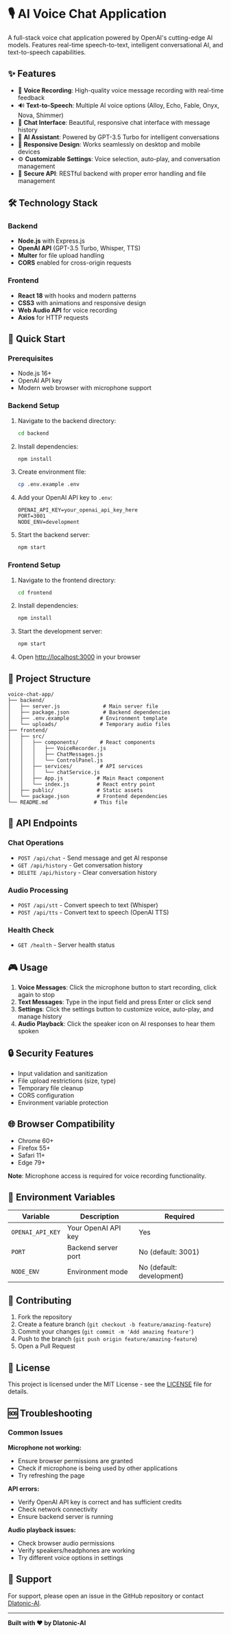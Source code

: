 # 🎙️ AI Voice Chat Application

A full-stack voice chat application powered by OpenAI's cutting-edge AI models. Features real-time speech-to-text, intelligent conversational AI, and text-to-speech capabilities.

## ✨ Features

- 🎤 **Voice Recording**: High-quality voice message recording with real-time feedback
- 🔊 **Text-to-Speech**: Multiple AI voice options (Alloy, Echo, Fable, Onyx, Nova, Shimmer)
- 💬 **Chat Interface**: Beautiful, responsive chat interface with message history
- 🤖 **AI Assistant**: Powered by GPT-3.5 Turbo for intelligent conversations
- 📱 **Responsive Design**: Works seamlessly on desktop and mobile devices
- ⚙️ **Customizable Settings**: Voice selection, auto-play, and conversation management
- 🔐 **Secure API**: RESTful backend with proper error handling and file management

## 🛠️ Technology Stack

### Backend
- **Node.js** with Express.js
- **OpenAI API** (GPT-3.5 Turbo, Whisper, TTS)
- **Multer** for file upload handling
- **CORS** enabled for cross-origin requests

### Frontend
- **React 18** with hooks and modern patterns
- **CSS3** with animations and responsive design
- **Web Audio API** for voice recording
- **Axios** for HTTP requests

## 🚀 Quick Start

### Prerequisites
- Node.js 16+ 
- OpenAI API key
- Modern web browser with microphone support

### Backend Setup

1. Navigate to the backend directory:
   ```bash
   cd backend
   ```

2. Install dependencies:
   ```bash
   npm install
   ```

3. Create environment file:
   ```bash
   cp .env.example .env
   ```

4. Add your OpenAI API key to `.env`:
   ```
   OPENAI_API_KEY=your_openai_api_key_here
   PORT=3001
   NODE_ENV=development
   ```

5. Start the backend server:
   ```bash
   npm start
   ```

### Frontend Setup

1. Navigate to the frontend directory:
   ```bash
   cd frontend
   ```

2. Install dependencies:
   ```bash
   npm install
   ```

3. Start the development server:
   ```bash
   npm start
   ```

4. Open [http://localhost:3000](http://localhost:3000) in your browser

## 📁 Project Structure

```
voice-chat-app/
├── backend/
│   ├── server.js              # Main server file
│   ├── package.json           # Backend dependencies
│   ├── .env.example          # Environment template
│   └── uploads/              # Temporary audio files
├── frontend/
│   ├── src/
│   │   ├── components/       # React components
│   │   │   ├── VoiceRecorder.js
│   │   │   ├── ChatMessages.js
│   │   │   └── ControlPanel.js
│   │   ├── services/         # API services
│   │   │   └── chatService.js
│   │   ├── App.js           # Main React component
│   │   └── index.js         # React entry point
│   ├── public/              # Static assets
│   └── package.json         # Frontend dependencies
└── README.md               # This file
```

## 🔧 API Endpoints

### Chat Operations
- `POST /api/chat` - Send message and get AI response
- `GET /api/history` - Get conversation history
- `DELETE /api/history` - Clear conversation history

### Audio Processing
- `POST /api/stt` - Convert speech to text (Whisper)
- `POST /api/tts` - Convert text to speech (OpenAI TTS)

### Health Check
- `GET /health` - Server health status

## 🎮 Usage

1. **Voice Messages**: Click the microphone button to start recording, click again to stop
2. **Text Messages**: Type in the input field and press Enter or click send
3. **Settings**: Click the settings button to customize voice, auto-play, and manage history
4. **Audio Playback**: Click the speaker icon on AI responses to hear them spoken

## 🔒 Security Features

- Input validation and sanitization
- File upload restrictions (size, type)
- Temporary file cleanup
- CORS configuration
- Environment variable protection

## 🌐 Browser Compatibility

- Chrome 60+
- Firefox 55+
- Safari 11+
- Edge 79+

**Note**: Microphone access is required for voice recording functionality.

## 📝 Environment Variables

| Variable | Description | Required |
|----------|-------------|----------|
| `OPENAI_API_KEY` | Your OpenAI API key | Yes |
| `PORT` | Backend server port | No (default: 3001) |
| `NODE_ENV` | Environment mode | No (default: development) |

## 🤝 Contributing

1. Fork the repository
2. Create a feature branch (`git checkout -b feature/amazing-feature`)
3. Commit your changes (`git commit -m 'Add amazing feature'`)
4. Push to the branch (`git push origin feature/amazing-feature`)
5. Open a Pull Request

## 📄 License

This project is licensed under the MIT License - see the [LICENSE](LICENSE) file for details.

## 🆘 Troubleshooting

### Common Issues

**Microphone not working:**
- Ensure browser permissions are granted
- Check if microphone is being used by other applications
- Try refreshing the page

**API errors:**
- Verify OpenAI API key is correct and has sufficient credits
- Check network connectivity
- Ensure backend server is running

**Audio playback issues:**
- Check browser audio permissions
- Verify speakers/headphones are working
- Try different voice options in settings

## 📧 Support

For support, please open an issue in the GitHub repository or contact [DIatonic-AI](https://github.com/DIatonic-AI).

---

**Built with ❤️ by DIatonic-AI**
